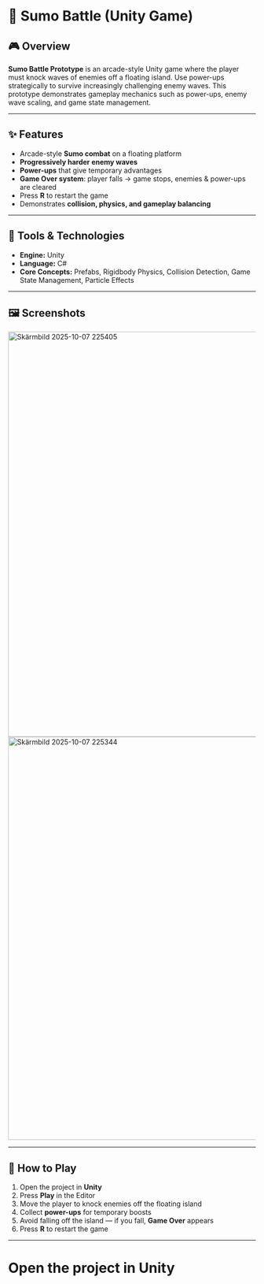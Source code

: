 # 🥋 Sumo Battle (Unity Game)

## 🎮 Overview
**Sumo Battle Prototype** is an arcade-style Unity game where the player must knock waves of enemies off a floating island. Use power-ups strategically to survive increasingly challenging enemy waves. This prototype demonstrates gameplay mechanics such as power-ups, enemy wave scaling, and game state management.

---

## ✨ Features
- Arcade-style **Sumo combat** on a floating platform  
- **Progressively harder enemy waves**  
- **Power-ups** that give temporary advantages  
- **Game Over system**: player falls → game stops, enemies & power-ups are cleared  
- Press **R** to restart the game  
- Demonstrates **collision, physics, and gameplay balancing**

---

## 🧰 Tools & Technologies
- **Engine:** Unity  
- **Language:** C#  
- **Core Concepts:** Prefabs, Rigidbody Physics, Collision Detection, Game State Management, Particle Effects  

---

## 🖼️ Screenshots

<img width="1607" height="823" alt="Skärmbild 2025-10-07 225405" src="https://github.com/user-attachments/assets/7caca323-65c3-4b5b-b376-bfb50ab8fda6" />
<img width="1602" height="819" alt="Skärmbild 2025-10-07 225344" src="https://github.com/user-attachments/assets/b1755434-f5ee-4eb5-a2d4-1274b4b0c6d2" />

---

## 🚀 How to Play
1. Open the project in **Unity**  
2. Press **Play** in the Editor  
3. Move the player to knock enemies off the floating island  
4. Collect **power-ups** for temporary boosts  
5. Avoid falling off the island — if you fall, **Game Over** appears  
6. Press **R** to restart the game  

---

# Open the project in Unity
